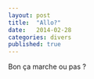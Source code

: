 ```yaml
---
layout: post
title:  "Allo?"
date:   2014-02-28
categories: divers
published: true
---
```


Bon ça marche ou pas ?
